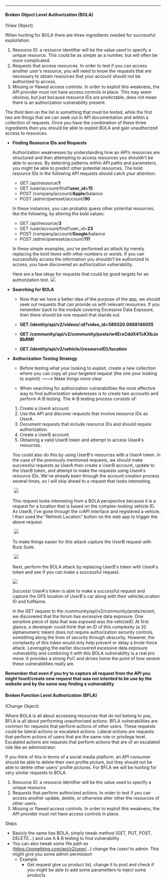 --- ---

<h4>Broken Object Level Authorization (BOLA)</h4> (View Object)

When hunting for BOLA there are three ingredients needed for successful exploitation.

1.  Resource ID: a resource identifier will be the value used to specify a unique resource. This could be as simple as a number, but will often be more complicated.
2.  Requests that access resources. In order to test if you can access another user's resource, you will need to know the requests that are necessary to obtain resources that your account should not be authorized to access.
3.  Missing or flawed access controls. In order to exploit this weakness, the API provider must not have access controls in place. This may seem obvious, but just because resource IDs are predictable, does not mean there is an authorization vulnerability present.

The third item on the list is something that must be tested, while the first two are things that we can seek out in API documentation and within a collection of requests. Once you have the combination of these three ingredients then you should be able to exploit BOLA and gain unauthorized access to resources. 

- **Finding Resource IDs and Requests**

	Authorization weaknesses by understanding how an API’s resources are structured and then attempting to access resources you shouldn’t be able to access. By detecting patterns within API paths and parameters, you might be able to predict other potential resources. The bold resource IDs in the following API requests should catch your attention:

	-   GET /api/resource/**1**
	-   GET /user/account/find?**user_id=15**
	-   POST /company/account/**Apple**/balance
	-   POST /admin/pwreset/account/**90**

	In these instances, you can probably guess other potential resources, like the following, by altering the bold values:

	-   GET /api/resource/**3**
	-   GET /user/account/find?user_id=**23**
	-   POST /company/account/**Google**/balance
	-   POST /admin/pwreset/account/**111**

	In these simple examples, you’ve performed an attack by merely replacing the bold items with other numbers or words. If you can successfully access the information you shouldn’t be authorized to access, you have discovered an authorization vulnerability.

	Here are a few ideas for requests that could be good targets for an authorization test.
	![](https://kajabi-storefronts-production.kajabi-cdn.com/kajabi-storefronts-production/site/2147573912/products/expdzRMeT7oYzCVtiZAC_Authz3.PNG)

- **Searching for BOLA**
	- Now that we have a better idea of the purpose of the app, we should seek out requests that can provide us with relevant resources. If you remember back to the module covering Excessive Data Exposure, then there should be one request that stands out.

	-   **GET /identity/api/v2/videos/:id?video_id=589320.0688146055**
	-   **GET /community/api/v2/community/posts/w4ErxCddX4TcKXbJoBbRMf**
	-   **GET /identity/api/v2/vehicle/{resourceID}/location**

- **Authorization Testing Strategy**
	- Before testing what your looking to exploit, create a new collection where you can copy all your targeted request (the one your looking to exploit) ---> Make things more clear
	
	- When searching for authorization vulnerabilities the most effective way to find authorization weaknesses is to create two accounts and perform A-B testing. The A-B testing process consists of:

	1.  Create a UserA account.
	2.  Use the API and discover requests that involve resource IDs as UserA.
	3.  Document requests that include resource IDs and should require authorization.
	4.  Create a UserB account.
	5.  Obtaining a valid UserB token and attempt to access UserA's resources.

	You could also do this by using UserB's resources with a UserA token. In the case of the previously mentioned requests, we should make successful requests as UserA then create a UserB account, update to the UserB token, and attempt to make the requests using UserA's resource IDs. We've already been through the account creation process several times, so I will skip ahead to a request that looks interesting.
	
	 ![](https://kajabi-storefronts-production.kajabi-cdn.com/kajabi-storefronts-production/site/2147573912/products/Cw2hcLuT4a9xb7aSzjXw_Authz5.PNG)

	This request looks interesting from a BOLA perspective because it is a request for a location that is based on the complex-looking vehicle ID. As UserB, I've gone through the crAPI interface and registered a vehicle. I then used the "Refresh Location" button on the web app to trigger the above request.

	 ![](https://kajabi-storefronts-production.kajabi-cdn.com/kajabi-storefronts-production/site/2147573912/products/J1eeUJyqS3mi2l0G1IXU_Authz6.PNG)

	To make things easier for this attack capture the UserB request with Burp Suite. 

	 ![](https://kajabi-storefronts-production.kajabi-cdn.com/kajabi-storefronts-production/site/2147573912/products/OSrAuKbdTm68zifCUqvn_Authz7.PNG)

	Next, perform the BOLA attack by replacing UserB's token with UserA's token and see if you can make a successful request. 

	![](https://kajabi-storefronts-production.kajabi-cdn.com/kajabi-storefronts-production/site/2147573912/products/w4M6Wsu0Rm9XXNjTFHMr_Authz8.PNG)

	Success! UserA's token is able to make a successful request and capture the GPS location of UserB's car along with their vehicleLocation ID and fullName.

	In the GET request to the /community/api/v2/community/posts/recent, we discovered that the forum has excessive data exposure. One sensitive piece of data that was exposed was the vehicleID. At first glance, a developer could think that an ID of this complexity (a 32 alphanumeric token) does not require authorization security controls, something along the lines of security through obscurity. However, the complexity of this token would only help prevent or delay a brute-force attack. Leveraging the earlier discovered excessive data exposure vulnerability and combining it with this BOLA vulnerability is a real pro move. It provides a strong PoC and drives home the point of how severe these vulnerabilities really are. 

**Remember that even if you try to capture all request from the API you might founf/create new request that was not intented to be use by the website and by the same way finding a vulnerability**

<h4>Broken Function Level Authorization (BFLA)</h4>
(Change Object)

Where BOLA is all about accessing resources that do not belong to you, BFLA is all about performing unauthorized actions. BFLA vulnerabilities are common for requests that perform actions of other users. These requests could be lateral actions or escalated actions. Lateral actions are requests that perform actions of users that are the same role or privilege level. Escalated actions are requests that perform actions that are of an escalated role like an administrator.

If you think of this in terms of a social media platform, an API consumer should be able to delete their own profile picture, but they should not be able to delete other users' profile pictures. For BFLA we will be hunting for very similar requests to BOLA.

1.  Resource ID: a resource identifier will be the value used to specify a unique resource. 
2.  Requests that perform authorized actions. In order to test if you can access another update, delete, or otherwise alter other the resources of other users.
3.  Missing or flawed access controls. In order to exploit this weakness, the API provider must not have access controls in place.

Steps
- Basicly the same has BOLA, simply tweak method (GET, PUT, POST, DELETE...) and use A & B testing to find vulnerability
- You can also tweak some file path ex (https://something.com/api/v2/user/...) change the /user/ to admin. This might give you some admin permission
	- Example
		- Get request give us product list, change it to post and check if you might be able to add some parametters to inject some products
